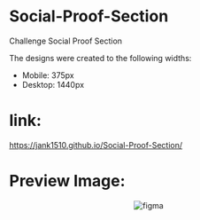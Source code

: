 # Social-Proof-Section
Challenge Social Proof Section

The designs were created to the following widths:
- Mobile: 375px
- Desktop: 1440px

# link:
https://jank1510.github.io/Social-Proof-Section/

# Preview Image:
<p align='center'> 
  
  <img src="https://res.cloudinary.com/dz209s6jk/image/upload/q_auto:good,w_900/Challenges/c5mnesn5eknealmjz4w2.jpg" alt="figma"/>

</p>
